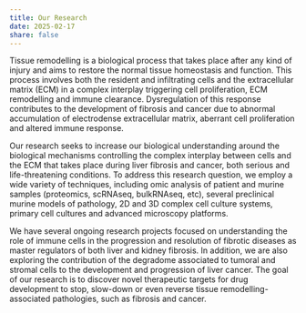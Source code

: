 ```yaml
---
title: Our Research
date: 2025-02-17
share: false
---
```


Tissue remodelling is a biological process that takes place after any kind of injury and aims to restore the normal tissue homeostasis and function. This process involves both the resident and infiltrating cells and the extracellular matrix (ECM) in a complex interplay triggering cell proliferation, ECM remodelling and immune clearance. Dysregulation of this response contributes to the development of fibrosis and cancer due to abnormal accumulation of electrodense extracellular matrix, aberrant cell proliferation and altered immune response. 

Our research seeks to increase our biological understanding around the biological mechanisms controlling the complex interplay between cells and the ECM that takes place during liver fibrosis and cancer, both serious and life-threatening conditions. To address this research question, we employ a wide variety of techniques, including omic analysis of patient and murine samples (proteomics, scRNAseq, bulkRNAseq, etc), several preclinical murine models of pathology, 2D and 3D complex cell culture systems, primary cell cultures and advanced microscopy platforms. 

We have several ongoing research projects focused on understanding the role of immune cells in the progression and resolution of fibrotic diseases as master regulators of both liver and kidney fibrosis. In addition, we are also exploring the contribution of the degradome associated to tumoral and stromal cells to the development and progression of liver cancer. The goal of our research is to discover novel therapeutic targets for drug development to stop, slow-down or even reverse tissue remodelling-associated pathologies, such as fibrosis and cancer.


